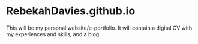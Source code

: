 # RebekahDavies.github.io
This will be my personal website/e-portfolio. It will contain a digital CV with my experiences and skills, and a blog 
